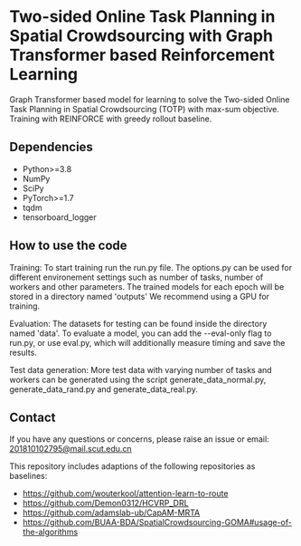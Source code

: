 #  Two-sided Online Task Planning in Spatial Crowdsourcing with Graph Transformer based Reinforcement Learning
Graph Transformer based model for learning to solve the Two-sided Online Task Planning in Spatial Crowdsourcing (TOTP) with max-sum objective. Training with REINFORCE with greedy rollout baseline.

##  Dependencies
* Python>=3.8
* NumPy
* SciPy
* PyTorch>=1.7
* tqdm
* tensorboard_logger

## How to use the code
Training:
    To start training run the run.py file. The options.py can be used for different environement settings such as number of tasks, number of workers and other parameters.
    The trained models for each epoch will be stored in a directory named 'outputs'
    We recommend using a GPU for training.

Evaluation:
    The datasets for testing can be found inside the directory named 'data'. To evaluate a model, you can add the --eval-only flag to run.py, or use eval.py, which will additionally measure timing and save the results.

Test data generation:
    More test data with varying number of tasks and workers can be generated using the script generate_data_normal.py, generate_data_rand.py and generate_data_real.py.

##  Contact
If you have any questions or concerns, please raise an issue or email: 201810102795@mail.scut.edu.cn

This repository includes adaptions of the following repositories as baselines:
* https://github.com/wouterkool/attention-learn-to-route
* https://github.com/Demon0312/HCVRP_DRL
* https://github.com/adamslab-ub/CapAM-MRTA
* https://github.com/BUAA-BDA/SpatialCrowdsourcing-GOMA#usage-of-the-algorithms
